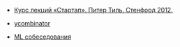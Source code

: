 - [Курс лекций «Стартап». Питер Тиль. Стенфорд 2012.](https://habr.com/en/post/151193/)
- [ycombinator](https://www.youtube.com/c/ycombinator/videos)


- [ML собеседования](https://habr.com/ru/post/579410/)
